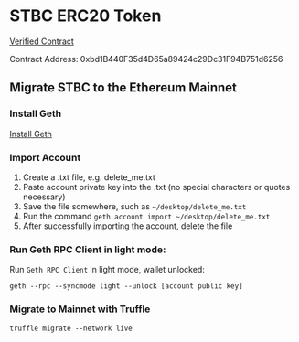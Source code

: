 # STBC ERC20 Token

[Verified Contract](https://etherscan.io/address/0xbd1B440F35d4D65a89424c29Dc31F94B751d6256#code)

Contract Address: 0xbd1B440F35d4D65a89424c29Dc31F94B751d6256
## Migrate STBC to the Ethereum Mainnet

### Install Geth

[Install Geth](https://github.com/ethereum/go-ethereum/wiki/Building-Ethereum)

### Import Account

1. Create a .txt file, e.g. delete_me.txt
2. Paste account private key into the .txt (no special characters or quotes necessary)
3. Save the file somewhere, such as `~/desktop/delete_me.txt`
4. Run the command `geth account import ~/desktop/delete_me.txt`
5. After successfully importing the account, delete the file

### Run Geth RPC Client in light mode:

Run `Geth RPC Client` in light mode, wallet unlocked:
```shell
geth --rpc --syncmode light --unlock [account public key]
```

### Migrate to Mainnet with Truffle

`truffle migrate --network live`
